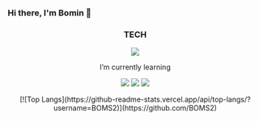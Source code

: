 ### Hi there, I'm Bomin 👋

<h3 align="center"> TECH </h3>
<p align="center"> <img src="https://img.shields.io/badge/Developer-000000?style=flat-square&logo=iOS&logoColor=white"/></a> </p>
<p align="center"> I’m currently learning </p>
<p align="center"> <img src="https://img.shields.io/badge/Swift-FA7343?style=flat-square&logo=Swift&logoColor=white"/></a> <img src="https://img.shields.io/badge/RxSwift-B7178C?style=flat-square&logo=ReactiveX&logoColor=white"/></a> <img src="https://img.shields.io/badge/ObjectiveC-000000?style=flat-square&logo=Apple&logoColor=black"/></a> </p>

<!--
- 🌱 I’m currently learning <img src="https://img.shields.io/badge/Swift-FA7343?style=flat-square&logo=Swift&logoColor=white"/></a> <img src="https://img.shields.io/badge/ObjectiveC-000000?style=flat-square&logo=Apple&logoColor=white"/></a> <img src="https://img.shields.io/badge/RxSwift-B7178C?style=flat-square&logo=ReactiveX&logoColor=white"/></a> 

 [Objective-C](https://developer.apple.com/library/archive/documentation/Cocoa/Conceptual/ProgrammingWithObjectiveC/Introduction/Introduction.html#//apple_ref/doc/uid/TP40011210-CH1-SW1),  [Swift](https://swift.org),  [RxSwift](https://github.com/ReactiveX/RxSwift) 

**BOMS2/BOMS2** is a ✨ _special_ ✨ repository because its `README.md` (this file) appears on your GitHub profile.

Here are some ideas to get you started:

- 🔭 I’m currently working on ...

- 👯 I’m looking to collaborate on ...
- 🤔 I’m looking for help with ...

- 😄 Pronouns: ...
- ⚡ Fun fact: ...
-->

<p align="center"> [![Top Langs](https://github-readme-stats.vercel.app/api/top-langs/?username=BOMS2)](https://github.com/BOMS2) </p>



